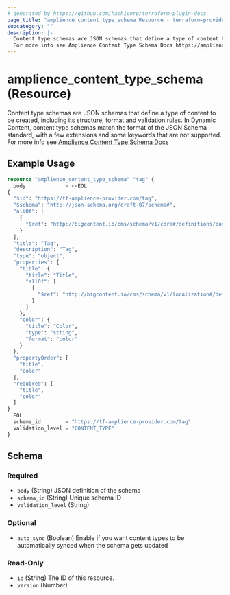 ```yaml
---
# generated by https://github.com/hashicorp/terraform-plugin-docs
page_title: "amplience_content_type_schema Resource - terraform-provider-amplience"
subcategory: ""
description: |-
  Content type schemas are JSON schemas that define a type of content to be created, including its structure, format and validation rules. In Dynamic Content, content type schemas match the format of the JSON Schema standard, with a few extensions and some keywords that are not supported.
  For more info see Amplience Content Type Schema Docs https://amplience.com/docs/integration/contenttypes.html
---
```


# amplience_content_type_schema (Resource)

Content type schemas are JSON schemas that define a type of content to be created, including its structure, format and validation rules. In Dynamic Content, content type schemas match the format of the JSON Schema standard, with a few extensions and some keywords that are not supported.
For more info see [Amplience Content Type Schema Docs](https://amplience.com/docs/integration/contenttypes.html)

## Example Usage

```terraform
resource "amplience_content_type_schema" "tag" {
  body             = <<EOL
{
  "$id": "https://tf-amplience-provider.com/tag",
  "$schema": "http://json-schema.org/draft-07/schema#",
  "allOf": [
    {
      "$ref": "http://bigcontent.io/cms/schema/v1/core#/definitions/content"
    }
  ],
  "title": "Tag",
  "description": "Tag",
  "type": "object",
  "properties": {
    "title": {
      "title": "Title",
      "allOf": [
        {
          "$ref": "http://bigcontent.io/cms/schema/v1/localization#/definitions/localized-string"
        }
      ]
    },
    "color": {
      "title": "Color",
      "type": "string",
      "format": "color"
    }
  },
  "propertyOrder": [
    "title",
    "color"
  ],
  "required": [
    "title",
    "color"
  ]
}
  EOL
  schema_id        = "https://tf-amplience-provider.com/tag"
  validation_level = "CONTENT_TYPE"
}
```

<!-- schema generated by tfplugindocs -->
## Schema

### Required

- `body` (String) JSON definition of the schema
- `schema_id` (String) Unique schema ID
- `validation_level` (String)

### Optional

- `auto_sync` (Boolean) Enable if you want content types to be automatically synced when the schema gets updated

### Read-Only

- `id` (String) The ID of this resource.
- `version` (Number)
